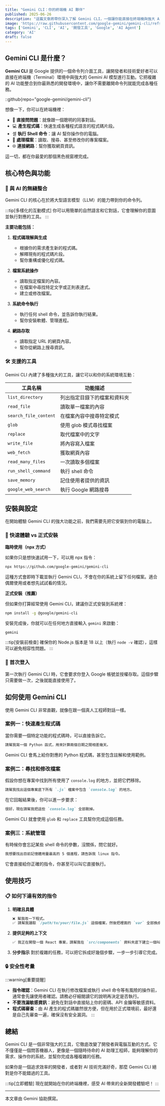 ```yaml
---
title: "Gemini CLI：你的終端機 AI 夥伴"
published: 2025-06-26
description: "這篇文章將帶你深入了解 Gemini CLI，一個讓你能直接在終端機與強大 AI 模型互動的工具。從基本介紹、安裝到進階應用，讓你成為命令列操作的 AI 大師。"
image: 'https://raw.githubusercontent.com/google-gemini/gemini-cli/refs/heads/main/docs/assets/gemini-screenshot.png'
tags: ['Gemini', 'CLI', 'AI', '開發工具', 'Google', 'AI Agent']
category: 'AI'
draft: false
---
```


## Gemini CLI 是什麼？

**Gemini CLI** 是 Google 提供的一個命令列介面工具，讓開發者和技術愛好者可以直接在終端機（Terminal）環境中與強大的 Gemini AI 模型進行互動。它把複雜的 AI 功能整合到你最熟悉的開發環境中，讓你不需要離開命令列就能完成各種任務。

::github{repo="google-gemini/gemini-cli"}

想像一下，你可以在終端機裡：

- 🧠 **直接問問題**：就像跟一個聰明的同事對話。
- 💻 **產生程式碼**：快速生成各種程式語言的程式碼片段。
- 셸 **執行 Shell 命令**：讓 AI 幫你操作你的電腦。
- 📄 **處理檔案**：讀取、搜尋、甚至修改你的專案檔案。
- 🌐 **連接網路**：幫你獲取網頁資訊。

這一切，都在你最愛的那個黑色視窗裡完成。

## 核心特色與功能

### 🤖 與 AI 的無縫整合

Gemini CLI 的核心在於將大型語言模型（LLM）的能力帶到你的命令列。

:::tip[多樣化的互動模式]
你可以用簡單的自然語言和它對話，它會理解你的意圖並執行對應的工具。
:::

**主要功能包括：**

1.  **程式碼理解與生成**
    -   根據你的需求產生新的程式碼。
    -   解釋現有的程式碼片段。
    -   幫你重構或優化程式碼。

2.  **檔案系統操作**
    -   讀取指定檔案的內容。
    -   在檔案中尋找特定文字或正則表達式。
    -   建立或修改檔案。

3.  **系統命令執行**
    -   執行任何 shell 命令，並告訴你執行結果。
    -   幫你安裝軟體、管理進程。

4.  **網路存取**
    -   讀取指定 URL 的網頁內容。
    -   幫你從網路上搜尋資訊。

### 🛠️ 支援的工具

Gemini CLI 內建了多種強大的工具，讓它可以和你的系統環境互動：

| 工具名稱 | 功能描述 |
| --- | --- |
| `list_directory` | 列出指定目錄下的檔案和資料夾 |
| `read_file` | 讀取單一檔案的內容 |
| `search_file_content` | 在檔案內容中搜尋特定模式 |
| `glob` | 使用 glob 模式尋找檔案 |
| `replace` | 取代檔案中的文字 |
| `write_file` | 將內容寫入檔案 |
| `web_fetch` | 獲取網頁內容 |
| `read_many_files` | 一次讀取多個檔案 |
| `run_shell_command` | 執行 shell 命令 |
| `save_memory` | 記住使用者提供的資訊 |
| `google_web_search` | 執行 Google 網路搜尋 |

## 安裝與設定

在開始體驗 Gemini CLI 的強大功能之前，我們需要先把它安裝到你的電腦上。

### 🚀 快速體驗 vs 正式安裝

**臨時使用（npx 方式）**

如果你只是想快速試用一下，可以用 npx 指令：

```bash
npx https://github.com/google-gemini/gemini-cli
```

這種方式會即時下載並執行 Gemini CLI，不會在你的系統上留下任何檔案。適合偶爾使用或者想先試試看的情況。

**正式安裝（推薦）**

但如果你打算經常使用 Gemini CLI，建議你正式安裝到系統裡：

```bash
npm install -g @google/gemini-cli
```

安裝完成後，你就可以在任何地方直接輸入 `gemini` 來啟動：

```bash
gemini
```

:::tip[安裝前檢查]
確保你的 Node.js 版本是 18 以上（執行 `node -v` 確認），這樣可以避免相容性問題。
:::

### 🔐 首次登入

第一次執行 Gemini CLI 時，它會要求你登入 Google 帳號並授權存取。這個步驟只需要做一次，之後就能直接使用了。

## 如何使用 Gemini CLI

使用 Gemini CLI 非常直觀，就像在跟一個真人工程師對話一樣。

### 案例一：快速產生程式碼

當你需要一個特定功能的程式碼時，可以直接告訴它。

```markdown
請幫我寫一個 Python 函式，用來計算兩個日期之間相差幾天。
```

Gemini CLI 會馬上給你對應的 Python 程式碼，甚至包含註解和使用範例。

### 案例二：尋找和修改檔案

假設你想在專案中找到所有使用了 `console.log` 的地方，並把它們移除。

```markdown
請幫我找出這個專案底下所有 `.js` 檔案中包含 `console.log` 的地方。
```

在它回報結果後，你可以進一步要求：

```markdown
很好，現在請幫我把這些 `console.log` 全部刪掉。
```

Gemini CLI 就會使用 `glob` 和 `replace` 工具幫你完成這個任務。

### 案例三：系統管理

有時候你會忘記某些 shell 命令的參數，沒關係，問它就好。

```markdown
我想要找出目前記憶體用量最高的 5 個進程，請告訴我 linux 指令。
```

它會直接給你正確的指令，你甚至可以叫它直接執行。

## 使用技巧

### 📋 如何下達有效的指令

1.  **明確且具體**
    ```markdown
    ❌ 幫我改一下程式。
    ✅ 請幫我讀取 `/path/to/your/file.js` 這個檔案，然後把裡面的 `var` 全部換成 `let`。
    ```

2.  **提供足夠的上下文**
    ```markdown
    ✅ 我正在開發一個 React 專案，請幫我在 `src/components` 資料夾底下建立一個叫做 `Button.tsx` 的新元件，並包含基本的樣式。
    ```

3.  **分步指示**
    對於複雜的任務，可以把它拆成好幾個步驟，一步一步引導它完成。

### 🔒 安全性考量

:::warning[重要提醒]
- **指令確認**：Gemini CLI 在執行修改檔案或執行 shell 命令等有風險的操作前，通常會先讓使用者確認。請務必仔細閱讀它的說明再決定是否執行。
- **不要洩漏敏感資訊**：避免在對話中直接貼上你的密碼、API 金鑰等敏感資料。
- **程式碼審查**：由 AI 產生的程式碼雖然很方便，但在用於正式環境前，最好還是自己先審查一遍，確保沒有安全漏洞。
:::

## 總結

Gemini CLI 是一個非常強大的工具，它徹底改變了開發者與電腦互動的方式。它不僅僅是一個問答機器人，更像是一個隨時待命的 AI 助理工程師，能夠理解你的需求、操作你的系統，並幫你完成各種複雜的任務。

如果你是一個追求效率的開發者，或者對 AI 技術充滿好奇，那麼 Gemini CLI 絕對是你不能錯過的工具。

:::tip[立即體驗]
現在就開始在你的終端機裡，感受 AI 帶來的全新開發體驗吧！
:::

---

本文章由 Gemini 協助撰寫。
